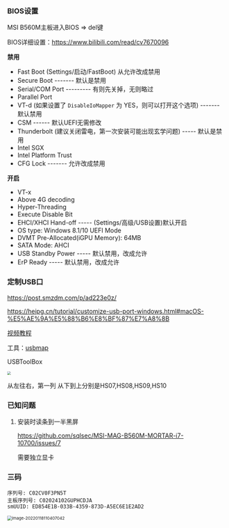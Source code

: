 ### BIOS设置

MSI B560M主板进入BIOS => del键

BIOS详细设置：https://www.bilibili.com/read/cv7670096

**禁用**

- Fast Boot  (Settings/启动/FastBoot) 	从允许改成禁用
- Secure Boot ------- 默认是禁用
- Serial/COM Port --------- 有则先关掉，无则略过
- Parallel Port
- VT-d (如果设置了 `DisableIoMapper` 为 YES，则可以打开这个选项) ------- 默认禁用
- CSM  ------ 默认UEFI无需修改
- Thunderbolt (建议关闭雷电，第一次安装可能出现玄学问题)  ----- 默认是禁用
- Intel SGX
- Intel Platform Trust
- CFG Lock  ------- 允许改成禁用

**开启**

- VT-x
- Above 4G decoding
- Hyper-Threading
- Execute Disable Bit
- EHCI/XHCI Hand-off ----- (Settings/高级/USB设置)默认开启
- OS type: Windows 8.1/10 UEFI Mode
- DVMT Pre-Allocated(iGPU Memory): 64MB
- SATA Mode: AHCI
- USB Standby Power ----- 默认禁用，改成允许
- ErP Ready ----- 默认禁用，改成允许





### 定制USB口

https://post.smzdm.com/p/ad223e0z/

https://heipg.cn/tutorial/customize-usb-port-windows.html#macOS-%E5%AE%9A%E5%88%B6%E8%BF%87%E7%A8%8B

[视频教程](https://www.youtube.com/watch?v=4o5qz2AmaBU)

工具：[usbmap](https://github.com/corpnewt/USBMap)

USBToolBox

<img src="https://img14.360buyimg.com/n0/jfs/t1/160291/37/14847/76029/60595eafEc3fb8220/b2757819f9bfa94d.jpg" style="zoom: 50%;" />

从左往右，第一列 从下到上分别是HS07,HS08,HS09,HS10





### 已知问题

1. 安装时读条到一半黑屏

   https://github.com/sqlsec/MSI-MAG-B560M-MORTAR-i7-10700/issues/7

   需要独立显卡





### 三码

```properties
序列号: C02CV0F3PN5T
主板序列号: C02024102GUPHCDJA
smUUID: ED854E1B-033B-4359-873D-A5EC6E1E2AD2
```

<img src="https://minimax-1256590847.cos.ap-shanghai.myqcloud.com/img/image-20220118110407042.png" alt="image-20220118110407042" style="zoom:67%;" />

